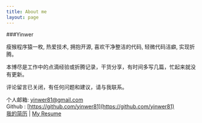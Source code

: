 ```yaml
---
title: About me
layout: page
---
```


###Yinwer

瘦猴程序猿一枚, 热爱技术, 拥抱开源, 喜欢干净整洁的代码, 轻微代码洁癖, 实现折腾。<br />

本博尽是工作中的点滴经验或折腾记录，干货分享，有时间多写几篇，忙起来就没有更新。

评论留言已关闭，有任何问题和建议，请与我联系。

个人邮箱: yinwer81@gmail.com<br />
Github : [https://github.com/yinwer81](https://github.com/yinwer81)<br />
[我的简历](/downloads/jianli_yinwer81.pdf) | [My Resume](/downloads/resume_yinwer81.pdf)